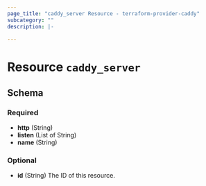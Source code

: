 ```yaml
---
page_title: "caddy_server Resource - terraform-provider-caddy"
subcategory: ""
description: |-
  
---
```


# Resource `caddy_server`





## Schema

### Required

- **http** (String)
- **listen** (List of String)
- **name** (String)

### Optional

- **id** (String) The ID of this resource.


